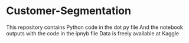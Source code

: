 # Customer-Segmentation
This repository contains Python code in the dot py file
And the notebook outputs with the code in the ipnyb file
Data is freely available at Kaggle
